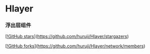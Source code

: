 # Hlayer
### 浮出层组件
[[!GitHub stars](https://img.shields.io/github/stars/huruji/Hlayer.svg)](https://github.com/huruji/Hlayer/stargazers)

[[!GitHub forks](https://img.shields.io/github/forks/huruji/Hlayer.svg)](https://github.com/huruji/Hlayer/network/members)